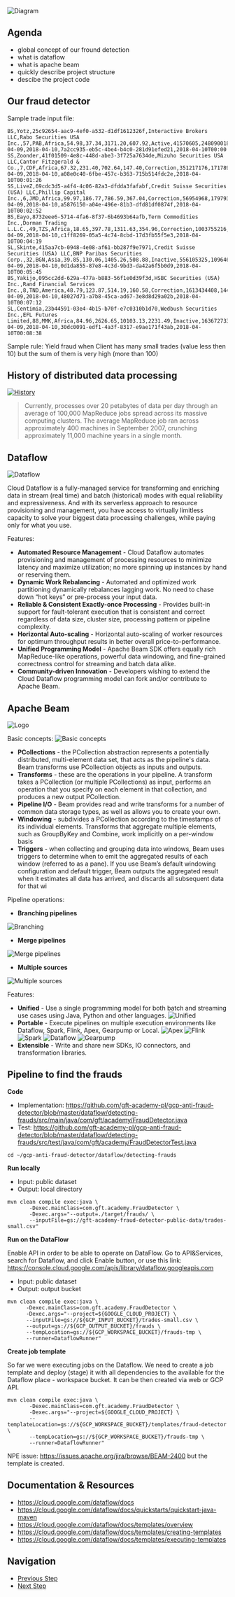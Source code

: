 ![Diagram](https://github.com/gft-academy-pl/gcp-anti-fraud-detector/blob/master/assets/dataflow-highlight.png?raw=true)

## Agenda
- global concept of our fround detection
- what is dataflow
- what is apache beam
- quickly describe project structure
- descibe the project code 

## Our fraud detector

Sample trade input file:

```
BS,Yotz,25c92654-aac9-4ef0-a532-d1df1612326f,Interactive Brokers LLC,Rabo Securities USA Inc.,57,PAB,Africa,54.98,37.34,3171.20,607.92,Active,41570605,248090018,1880621363,1604158196,2018-04-09,2018-04-10,7a2cc935-eb5c-4be4-b4c0-281d91efed21,2018-04-10T00:00
SS,Zoonder,41f01509-4e8c-448d-abe3-3f725a7634de,Mizuho Securities USA LLC,Cantor Fitzgerald & Co.,7,CDF,Africa,67.32,231.40,702.64,147.40,Correction,351217176,1717896528,794008364,603265844,2018-04-09,2018-04-10,a08e0c40-6fbe-457c-b363-715b514fdc2e,2018-04-10T00:01:26
SS,LiveZ,69cdc3d5-a4f4-4c06-82a3-dfdda3fafabf,Credit Suisse Securities (USA) LLC,Phillip Capital Inc.,6,JMD,Africa,99.97,186.77,786.59,367.04,Correction,56954968,179793288,458087528,2127570952,2018-04-09,2018-04-10,a5876150-a04e-496e-81b3-dfd81df0874f,2018-04-10T00:02:52
BS,Eayo,8732eee6-5714-4fa6-8f37-6b4693b64afb,Term Commodities Inc.,Dorman Trading L.L.C.,49,TZS,Africa,18.65,397.78,1311.63,354.96,Correction,1003755216,427232961,1412676551,713772300,2018-04-09,2018-04-10,c1ff8269-05a5-4c74-8cbd-17d3fb55f5e3,2018-04-10T00:04:19
SL,Skinte,415aa7cb-0948-4e08-af61-bb287f9e7971,Credit Suisse Securities (USA) LLC,BNP Paribas Securities Corp.,32,BGN,Asia,39.85,130.06,1405.26,508.88,Inactive,556105325,1096460217,437062855,136211935,2018-04-09,2018-04-10,0d1da855-87e8-4c3d-9bd3-da42a6f5b0d9,2018-04-10T00:05:45
BS,Yakijo,095cc2dd-629a-477a-b883-56f1e0d39f3d,HSBC Securities (USA) Inc.,Rand Financial Services Inc.,8,TND,America,48.79,123.87,514.19,160.58,Correction,1613434408,144675993,1712279215,803879096,2018-04-09,2018-04-10,48027d71-a7b8-45ca-ad67-3e8d8d29a02b,2018-04-10T00:07:12
SL,Centimia,23b44591-03e4-4b15-b70f-e7c0310b1d70,Wedbush Securities Inc.,EFL Futures Limited,88,MMK,Africa,84.96,2626.65,10103.13,2231.49,Inactive,163672733,752233789,1843180636,1249479966,2018-04-09,2018-04-10,30dc0091-edf1-4a3f-8317-e9ae171f43ab,2018-04-10T00:08:38
```

Sample rule: Yield fraud when Client has many small trades (value less then 10) but the sum of them is very high (more than 100)

## History of distributed data processing

[![History](./assets/history.jpg)](https://raw.githubusercontent.com/gft-academy-pl/gcp-anti-fraud-detector/master/assets/history.jpg)

> Currently, processes over 20 petabytes of data per day through an average of 100,000 MapReduce jobs spread across its massive computing clusters. The average MapReduce job ran across approximately 400 machines in September 2007, crunching approximately 11,000 machine years in a single month.

## Dataflow

![Dataflow](https://beam.apache.org/images/logo_google_cloud.png)

Cloud Dataflow is a fully-managed service for transforming and enriching data in stream (real time) and batch (historical) modes with equal reliability and expressiveness. 
And with its serverless approach to resource provisioning and management, you have access to virtually limitless capacity to solve your biggest data processing challenges, while paying only for what you use.

Features:
- **Automated Resource Management** - Cloud Dataflow automates provisioning and management of processing resources to minimize latency and maximize utilization; no more spinning up instances by hand or reserving them.
- **Dynamic Work Rebalancing** - Automated and optimized work partitioning dynamically rebalances lagging work. No need to chase down “hot keys” or pre-process your input data.
- **Reliable & Consistent Exactly-once Processing** - Provides built-in support for fault-tolerant execution that is consistent and correct regardless of data size, cluster size, processing pattern or pipeline complexity.
- **Horizontal Auto-scaling** - Horizontal auto-scaling of worker resources for optimum throughput results in better overall price-to-performance.
- **Unified Programming Model** - Apache Beam SDK offers equally rich MapReduce-like operations, powerful data windowing, and fine-grained correctness control for streaming and batch data alike.
- **Community-driven Innovation** - Developers wishing to extend the Cloud Dataflow programming model can fork and/or contribute to Apache Beam.

## Apache Beam

![Logo](https://beam.apache.org/images/beam_logo_navbar.png)

Basic concepts:
![Basic concepts](https://beam.apache.org/images/design-your-pipeline-linear.png)
- **PCollections** - the PCollection abstraction represents a potentially distributed, multi-element data set, that acts as the pipeline's data. Beam transforms use PCollection objects as inputs and outputs.
- **Transforms** - these are the operations in your pipeline. A transform takes a PCollection (or multiple PCollections) as input, performs an operation that you specify on each element in that collection, and produces a new output PCollection.
- **Pipeline I/O** - Beam provides read and write transforms for a number of common data storage types, as well as allows you to create your own.
- **Windowing** - subdivides a PCollection according to the timestamps of its individual elements. Transforms that aggregate multiple elements, such as GroupByKey and Combine, work implicitly on a per-window basis 
- **Triggers** - when collecting and grouping data into windows, Beam uses triggers to determine when to emit the aggregated results of each window (referred to as a pane). If you use Beam’s default windowing configuration and default trigger, Beam outputs the aggregated result when it estimates all data has arrived, and discards all subsequent data for that wi

Pipeline operations:
- **Branching pipelines**

![Branching](https://beam.apache.org/images/design-your-pipeline-multiple-pcollections.png)

- **Merge pipelines**

![Merge pipelines](https://beam.apache.org/images/design-your-pipeline-flatten.png)

- **Multiple sources**

![Multiple sources](https://beam.apache.org/images/design-your-pipeline-join.png)

Features:
- **Unified** - Use a single programming model for both batch and streaming use cases using Java, Python and other languages.
![Unified](https://beam.apache.org/images/beam_architecture.png)
- **Portable** - Execute pipelines on multiple execution environments like Dataflow, Spark, Flink, Apex, Gearpump or Local.
![Apex](https://beam.apache.org/images/logo_apex.png)
![Flink](https://beam.apache.org/images/logo_flink.png)
![Spark](https://beam.apache.org/images/logo_spark.png) 
![Dataflow](https://beam.apache.org/images/logo_google_cloud.png) 
![Gearpump](https://beam.apache.org/images/logo_gearpump.png)
- **Extensible** - Write and share new SDKs, IO connectors, and transformation libraries.

## Pipeline to find the frauds

**Code**
- Implementation: https://github.com/gft-academy-pl/gcp-anti-fraud-detector/blob/master/dataflow/detecting-frauds/src/main/java/com/gft/academy/FraudDetector.java
- Test: https://github.com/gft-academy-pl/gcp-anti-fraud-detector/blob/master/dataflow/detecting-frauds/src/test/java/com/gft/academy/FraudDetectorTest.java

```
cd ~/gcp-anti-fraud-detector/dataflow/detecting-frauds
```
 
**Run locally**

- Input: public dataset
- Output: local directory

```
mvn clean compile exec:java \
       -Dexec.mainClass=com.gft.academy.FraudDetector \
       -Dexec.args="--output=./target/frauds/ \
       --inputFile=gs://gft-academy-fraud-detector-public-data/trades-small.csv"
```
 
**Run on the DataFlow**

Enable API in order to be able to operate on DataFlow. Go to API&Services, search for Dataflow, and click Enable button, or use this link: https://console.cloud.google.com/apis/library/dataflow.googleapis.com

- Input: public dataset
- Output: output bucket

```
mvn clean compile exec:java \
      -Dexec.mainClass=com.gft.academy.FraudDetector \
      -Dexec.args="--project=${GOOGLE_CLOUD_PROJECT} \
      --inputFile=gs://${GCP_INPUT_BUCKET}/trades-small.csv \
      --output=gs://${GCP_OUTPUT_BUCKET}/frauds \
      --tempLocation=gs://${GCP_WORKSPACE_BUCKET}/frauds-tmp \
      --runner=DataflowRunner"
```

**Create job template**

So far we were executing jobs on the Dataflow. We need to create a job template and deploy (stage) it with all dependencies to the available for the Dataflow place - workspace bucket. It can be then created via web or GCP API.

```
mvn clean compile exec:java \
       -Dexec.mainClass=com.gft.academy.FraudDetector \
       -Dexec.args="--project=${GOOGLE_CLOUD_PROJECT} \
       --templateLocation=gs://${GCP_WORKSPACE_BUCKET}/templates/fraud-detector \
       --tempLocation=gs://${GCP_WORKSPACE_BUCKET}/frauds-tmp \
       --runner=DataflowRunner"
```

NPE issue: https://issues.apache.org/jira/browse/BEAM-2400 but the template is created.

## Documentation & Resources
- https://cloud.google.com/dataflow/docs
- https://cloud.google.com/dataflow/docs/quickstarts/quickstart-java-maven
- https://cloud.google.com/dataflow/docs/templates/overview
- https://cloud.google.com/dataflow/docs/templates/creating-templates
- https://cloud.google.com/dataflow/docs/templates/executing-templates

## Navigation

- [Previous Step](./01-storage.md)
- [Next Step](./03-cloud-functions.md)

